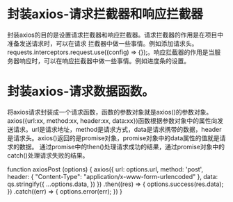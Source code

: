 # 封装axios-请求拦截器和响应拦截器
  封装axios的目的是设置请求拦截器和响应拦截器。请求拦截器的作用是在项目中准备发送请求时，可以在请求
拦截器中做一些事情。例如添加请求头。requests.interceptors.request.use((config) => {});。响应拦截器的作用是当服务器响应时，可以在响应拦截器中做一些事情。例如进度条的设置。

# 封装axios-请求数据函数。
  将axios请求封装成一个请求函数，函数的参数对象就是axios()的参数对象。axios({url:xx, method:xx, 
header:xx, data:xx})函数根据参数对象中的属性向发送请求。url是请求地址，method是请求方式，data是请求携带的数据，header是请求头。axios()返回的是promise对象，promise对象中的data属性的值就是请求的数据。
通过promise中的then()处理请求成功的结果，通过promise对象中的catch()处理请求失败的结果。

function axiosPost (options) {
  axios({
    url: options.url,
    method: 'post',
    header: {
      "Content-Type": "application/x-www-form-urlencoded"
    },
    data: qs.stringify({
      ...options.data,
    })
  })
  .then((res) => {
    options.success(res.data);
  })
  .catch((err) => {
    options.error(err);
  })
}